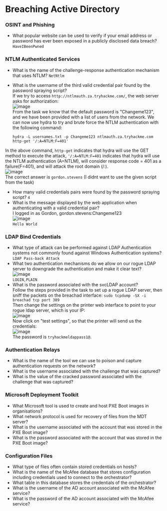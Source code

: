 # Breaching Active Directory

### OSINT and Phishing
- What popular website can be used to verify if your email address or password has ever been exposed in a publicly disclosed data breach? `HaveIBeenPwned`

### NTLM Authenticated Services
- What is the name of the challenge-response authentication mechanism that uses NTLM? `NetNtlm`
- What is the username of the third valid credential pair found by the password spraying script? <br />
If we try to access `http://ntlmauth.za.tryhackme.com/`, the web server asks for authorization: <br />
![image](https://github.com/user-attachments/assets/2b9b40d1-45b6-494f-b78f-cb9052909455)<br />
From the task we know that the default password is "Changeme123", and we have been provided with a list of users from the network. We can now use hydra to try and brute force the NTLM authentication with the following command:

      hydra -L usernames.txt -p Changeme123 ntlmauth.za.tryhackme.com http-get '/:A=NTLM:F=401'

In the above command, `http-get` indicates that hydra will use the GET method to execute the attack, `'/:A=NTLM:F=401` indicates that hydra will use the NTLM authentication (A=NTLM), will consider response code = 401 as a failure(F=401), and will attack the root domain (/:). <br />
![image](https://github.com/user-attachments/assets/1933834e-9de4-48b5-89af-5093dffc30d1)<br />
The correct answer is `gordon.stevens` (I didnt want to use the given script from the task)

- How many valid credentials pairs were found by the password spraying script? `4`
- What is the message displayed by the web application when authenticating with a valid credential pair?<br />
I logged in as Gordon, gordon.stevens:Changeme123 <br />
![image](https://github.com/user-attachments/assets/6912b2cd-6c23-4052-8d3b-580b9af43599)<br />
`Hello World`

### LDAP Bind Credentials
- What type of attack can be performed against LDAP Authentication systems not commonly found against Windows Authentication systems? `LDAP Pass-back Attack`
- What two authentication mechanisms do we allow on our rogue LDAP server to downgrade the authentication and make it clear text?<br />
![image](https://github.com/user-attachments/assets/c43e82ec-9ea7-4fb4-9cc2-5ed8cd75da68)<br />
`LOGIN,PLAIN`
- What is the password associated with the svcLDAP account? <br />
Follow the steps provided in the task to set up a rogue LDAP server, then sniff the packets on the breachad interface: `sudo tcpdump -SX -i breachad tcp port 389`<br />
Then change the settings on the printer web interface to point to your rogue ldap server, which is your IP: <br />
![image](https://github.com/user-attachments/assets/b614bcca-1141-4a1f-a170-25a6daa8be5f)<br />
Now click on "test settings", so that the printer will send us the credentials: <br />
![image](https://github.com/user-attachments/assets/508e0ade-8d1f-4187-a9e5-0cf528f18d00)<br />
The password is `tryhackmeldappass1@`.

### Authentication Relays
- What is the name of the tool we can use to poison and capture authentication requests on the network?
- What is the username associated with the challenge that was captured?
- What is the value of the cracked password associated with the challenge that was captured?

### Microsoft Deployment Toolkit
- What Microsoft tool is used to create and host PXE Boot images in organisations?
- What network protocol is used for recovery of files from the MDT server?
- What is the username associated with the account that was stored in the PXE Boot image?
- What is the password associated with the account that was stored in the PXE Boot image?

### Configuration Files
- What type of files often contain stored credentials on hosts?
- What is the name of the McAfee database that stores configuration including credentials used to connect to the orchestrator?
- What table in this database stores the credentials of the orchestrator?
- What is the username of the AD account associated with the McAfee service?
- What is the password of the AD account associated with the McAfee service?

